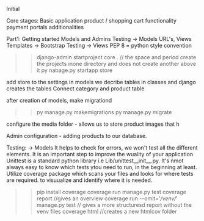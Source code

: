 Initial

Core stages:
Basic application
product / shopping cart functionality
payment portals
additionalities

Part1:
Getting started
Models and Admins
Testing -> Models
URL's, Views
Templates -> Bootstrap
Testing -> Views
PEP 8 = python style convention

>> django-admin startproject core . // the space and period create the projects inone directory and does not create another above it
>> py nabage.py startapp store

add store to the settings
in models we decribe tables in classes and django creates the tables
Connect category and product table

after creation of models, make migrationd
>> py manage.py makemigrations
>> py manage.py migrate

configure the media folder - allows us to store product images that h

Admin configuration - adding products to our database.

Testing: -> Models
It helps to check for errors, we won't test all the different elements. It is an important step to improve the wuality of your application
Unittest is a standard python library i.e Lib/unittest__init__.py.
It's nmot always easy to know which tests ytou need to run, in the beginning at least.
Utilize coverage package which scans your files and looks for where tests are required. to visuualize and identify where it is needed.
>> pip install coverage
>> coverage run manage.py test
>> coverage report    //gives an overview
>> coverage run --omit='*/venv/*' manage.py test // gives a more structuresd report without the venv files
>> coverage html  //creates a new htmlcov folder
